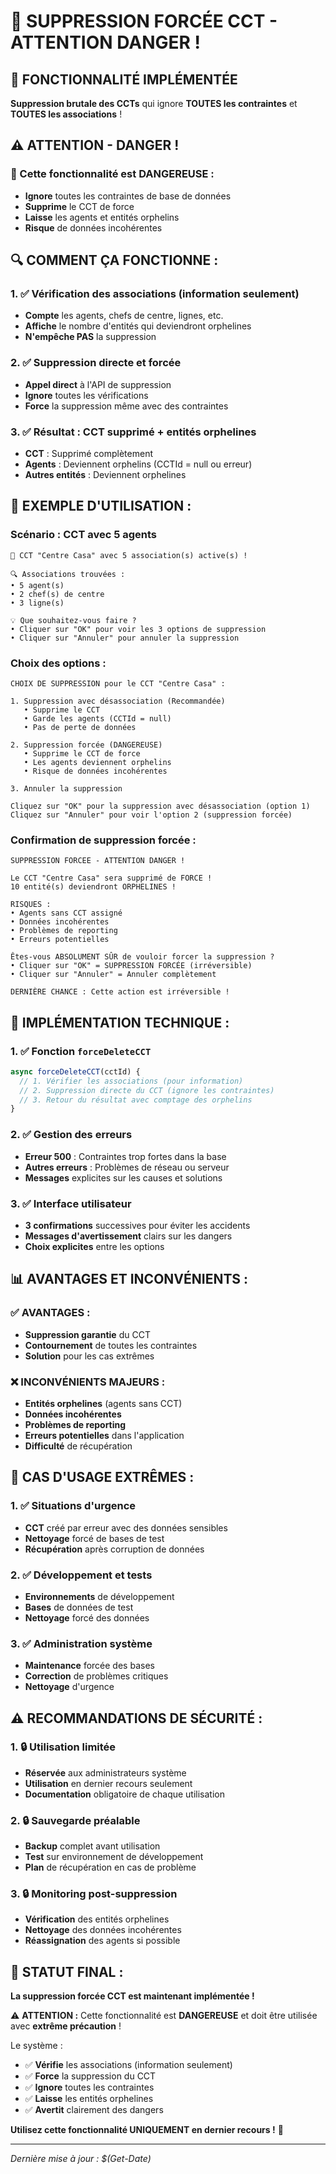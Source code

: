# 🚨 SUPPRESSION FORCÉE CCT - ATTENTION DANGER !

## 🎯 **FONCTIONNALITÉ IMPLÉMENTÉE**

**Suppression brutale des CCTs** qui ignore **TOUTES les contraintes** et **TOUTES les associations** !

## ⚠️ **ATTENTION - DANGER !**

### **🚨 Cette fonctionnalité est DANGEREUSE :**
- **Ignore** toutes les contraintes de base de données
- **Supprime** le CCT de force
- **Laisse** les agents et entités orphelins
- **Risque** de données incohérentes

## 🔍 **COMMENT ÇA FONCTIONNE :**

### **1. ✅ Vérification des associations (information seulement)**
- **Compte** les agents, chefs de centre, lignes, etc.
- **Affiche** le nombre d'entités qui deviendront orphelines
- **N'empêche PAS** la suppression

### **2. ✅ Suppression directe et forcée**
- **Appel direct** à l'API de suppression
- **Ignore** toutes les vérifications
- **Force** la suppression même avec des contraintes

### **3. ✅ Résultat : CCT supprimé + entités orphelines**
- **CCT** : Supprimé complètement
- **Agents** : Deviennent orphelins (CCTId = null ou erreur)
- **Autres entités** : Deviennent orphelines

## 🧪 **EXEMPLE D'UTILISATION :**

### **Scénario : CCT avec 5 agents**
```
🚨 CCT "Centre Casa" avec 5 association(s) active(s) !

🔍 Associations trouvées :
• 5 agent(s)
• 2 chef(s) de centre
• 3 ligne(s)

💡 Que souhaitez-vous faire ?
• Cliquer sur "OK" pour voir les 3 options de suppression
• Cliquer sur "Annuler" pour annuler la suppression
```

### **Choix des options :**
```
CHOIX DE SUPPRESSION pour le CCT "Centre Casa" :

1. Suppression avec désassociation (Recommandée)
   • Supprime le CCT
   • Garde les agents (CCTId = null)
   • Pas de perte de données

2. Suppression forcée (DANGEREUSE)
   • Supprime le CCT de force
   • Les agents deviennent orphelins
   • Risque de données incohérentes

3. Annuler la suppression

Cliquez sur "OK" pour la suppression avec désassociation (option 1)
Cliquez sur "Annuler" pour voir l'option 2 (suppression forcée)
```

### **Confirmation de suppression forcée :**
```
SUPPRESSION FORCEE - ATTENTION DANGER !

Le CCT "Centre Casa" sera supprimé de FORCE !
10 entité(s) deviendront ORPHELINES !

RISQUES :
• Agents sans CCT assigné
• Données incohérentes
• Problèmes de reporting
• Erreurs potentielles

Êtes-vous ABSOLUMENT SÛR de vouloir forcer la suppression ?
• Cliquer sur "OK" = SUPPRESSION FORCÉE (irréversible)
• Cliquer sur "Annuler" = Annuler complètement

DERNIÈRE CHANCE : Cette action est irréversible !
```

## 🔧 **IMPLÉMENTATION TECHNIQUE :**

### **1. ✅ Fonction `forceDeleteCCT`**
```javascript
async forceDeleteCCT(cctId) {
  // 1. Vérifier les associations (pour information)
  // 2. Suppression directe du CCT (ignore les contraintes)
  // 3. Retour du résultat avec comptage des orphelins
}
```

### **2. ✅ Gestion des erreurs**
- **Erreur 500** : Contraintes trop fortes dans la base
- **Autres erreurs** : Problèmes de réseau ou serveur
- **Messages** explicites sur les causes et solutions

### **3. ✅ Interface utilisateur**
- **3 confirmations** successives pour éviter les accidents
- **Messages d'avertissement** clairs sur les dangers
- **Choix explicites** entre les options

## 📊 **AVANTAGES ET INCONVÉNIENTS :**

### **✅ AVANTAGES :**
- **Suppression garantie** du CCT
- **Contournement** de toutes les contraintes
- **Solution** pour les cas extrêmes

### **❌ INCONVÉNIENTS MAJEURS :**
- **Entités orphelines** (agents sans CCT)
- **Données incohérentes**
- **Problèmes de reporting**
- **Erreurs potentielles** dans l'application
- **Difficulté** de récupération

## 🚨 **CAS D'USAGE EXTRÊMES :**

### **1. ✅ Situations d'urgence**
- **CCT** créé par erreur avec des données sensibles
- **Nettoyage** forcé de bases de test
- **Récupération** après corruption de données

### **2. ✅ Développement et tests**
- **Environnements** de développement
- **Bases** de données de test
- **Nettoyage** forcé des données

### **3. ✅ Administration système**
- **Maintenance** forcée des bases
- **Correction** de problèmes critiques
- **Nettoyage** d'urgence

## ⚠️ **RECOMMANDATIONS DE SÉCURITÉ :**

### **1. 🔒 Utilisation limitée**
- **Réservée** aux administrateurs système
- **Utilisation** en dernier recours seulement
- **Documentation** obligatoire de chaque utilisation

### **2. 🔒 Sauvegarde préalable**
- **Backup** complet avant utilisation
- **Test** sur environnement de développement
- **Plan** de récupération en cas de problème

### **3. 🔒 Monitoring post-suppression**
- **Vérification** des entités orphelines
- **Nettoyage** des données incohérentes
- **Réassignation** des agents si possible

## 🚀 **STATUT FINAL :**

**La suppression forcée CCT est maintenant implémentée !**

⚠️ **ATTENTION :** Cette fonctionnalité est **DANGEREUSE** et doit être utilisée avec **extrême précaution** !

Le système :
- ✅ **Vérifie** les associations (information seulement)
- ✅ **Force** la suppression du CCT
- ✅ **Ignore** toutes les contraintes
- ✅ **Laisse** les entités orphelines
- ✅ **Avertit** clairement des dangers

**Utilisez cette fonctionnalité UNIQUEMENT en dernier recours !** 🚨

---

*Dernière mise à jour : $(Get-Date)*










